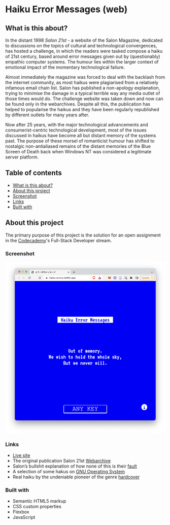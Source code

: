 # Haiku Error Messages (web)

## What is this about?
In the distant 1998 *Salon 21st* - a website of the Salon Magazine, dedicated to discussions on the topics of cultural and technological convergences, has hosted a challenge, in which the readers were tasked compose a haiku of 21st century, based around error messages given out by (questionably) empathic computer systems. The humour lies within the larger context of emotional impact of the momentary technological failure.

Almost immediately the magazine was forced to deal with the backlash from the internet community, as most haikus were plagiarised from a relatively infamous email chain list. Salon has published a non-apology explanation, trying to minimise the damage in a typical terrible way any media outlet of those times would do. The challenge website was taken down and now can be found only in the webarchives. Despite all this, the publication has helped to popularise the haikus and they have been regularly republished by different outlets for many years after.

Now after 25 years, with the major technological advancements and consumerist-centric technological development, most of the issues discussed in haikus have become all but distant memory of the systems past. The purpose of these morsel of romanticist humour has shifted to nostalgic non-antialiased remains of the distant memories of the Blue Screen of Death back when Windows NT was considered a legitimate server platform. 


## Table of contents


- [What is this about?](#What-is-this-about)
- [About this project](#overview)
- [Screenshot](#screenshot)
- [Links](#links)
- [Built with](#built-with)



## About this project

The primary purpose of this project is the solution for an open assignment in the [Codecademy](https://codecademy.com)'s Full-Stack Developer stream.


### Screenshot
 
![screenshot](media/screenshot.png)

### Links

- [Live site](https://haiku-errors.netlify.app/)
- The original publication Salon 21st [Webarchive](https://web.archive.org/web/20050301085638/http://archive.salon.com/21st/chal/1998/02/10chal2.html)
- Salon’s bullshit explanation of how none of this is their [fault](https://www.salon.com/1998/02/24/straight_14/)
- A selection of some hakus on [GNU Operating System](https://www.gnu.org/fun/jokes/error-haiku.en.html)
- Real haiku by the undeniable pioneer of the genre [hardcover](https://www.amazon.com/Basho-Complete-Haiku-Matsuo/dp/1568365373)

### Built with

- Semantic HTML5 markup
- CSS custom properties
- Flexbox
- JavaScript

